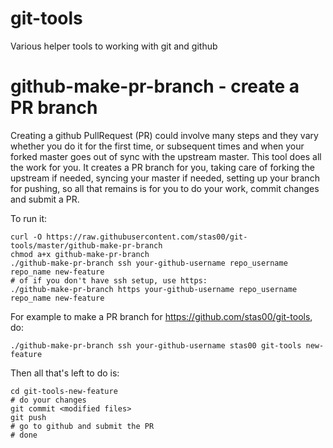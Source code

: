 # git-tools

Various helper tools to working with git and github

# github-make-pr-branch - create a PR branch

Creating a github PullRequest (PR) could involve many steps and they vary whether you do it for the first time, or subsequent times and when your forked master goes out of sync with the upstream master. This tool does all the work for you. It creates a PR branch for you, taking care of forking the upstream if needed, syncing your master if needed, setting up your branch for pushing, so all that remains is for you to do your work, commit changes and submit a PR.

To run it:

```
curl -O https://raw.githubusercontent.com/stas00/git-tools/master/github-make-pr-branch
chmod a+x github-make-pr-branch
./github-make-pr-branch ssh your-github-username repo_username repo_name new-feature
# of if you don't have ssh setup, use https:
./github-make-pr-branch https your-github-username repo_username repo_name new-feature
```

For example to make a PR branch for https://github.com/stas00/git-tools, do:
```
./github-make-pr-branch ssh your-github-username stas00 git-tools new-feature
```

Then all that's left to do is:

```
cd git-tools-new-feature
# do your changes
git commit <modified files>
git push
# go to github and submit the PR
# done
```
